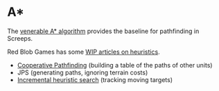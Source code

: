 # A\*

The [venerable A\* algorithm](https://www.redblobgames.com/pathfinding/a-star/introduction.html) provides the baseline for pathfinding in Screeps.

Red Blob Games has some [WIP articles on heuristics](https://www.redblobgames.com/blog/2024-05-05-wip-heuristics/).

- [Cooperative Pathfinding](https://theory.stanford.edu/~amitp/GameProgramming/MovingObstacles.html#predicting-obstacle-movement) (building a table of the paths of other units)
- JPS (generating paths, ignoring terrain costs)
- [Incremental heuristic search](https://en.wikipedia.org/wiki/Incremental_heuristic_search) (tracking moving targets)

